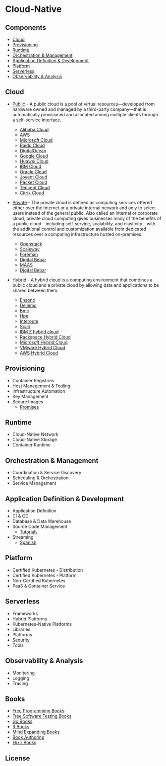 # Cloud-Native

> 
## Components 

- [Cloud](#cloud)
- [Provisioning](#Provisioning)
- [Runtime](#Runtime)
- [Orchestration & Management](#Orchestration&Management)
- [Application Definition & Development](#Application-Definition-Development)
- [Platform](#Platform)
- [Serverless](#Serverless)
- [Observability & Analysis](#Observability&Analysis)

## Cloud

- [Public](https://www.redhat.com/en/topics/cloud-computing/what-is-public-cloud) - A public cloud is a pool of virtual resources—developed from hardware owned and managed by a third-party company—that is automatically provisioned and allocated among multiple clients through a self-service interface.
	- [Alibaba Cloud](https://www.aliyun.com/)
	- [AWS](https://aws.amazon.com)
	- [Microsoft Cloud](https://azure.microsoft.com)
	- [Baidu Cloud](https://cloud.baidu.com/)
	- [DigitalOcean](https://www.digitalocean.com/)
	- [Google Cloud](https://cloud.google.com)	
	- [Huawei Cloud](https://www.huaweicloud.com/)
	- [IBM Cloud](https://www.ibm.com/cloud/)
	- [Oracle Cloud](https://cloud.oracle.com)
	- [Joyent Cloud](https://www.joyent.com/)
	- [Packet Cloud](https://www.packet.net/)
	- [Tencent Cloud](https://cloud.tencent.com)
	- [Citrix Cloud](https://citrix.cloud.com/)

- [Private](https://azure.microsoft.com/en-us/overview/what-is-a-private-cloud/) - The private cloud is defined as computing services offered either over the Internet or a private internal network and only to select users instead of the general public. Also called an internal or corporate cloud, private cloud computing gives businesses many of the benefits of a public cloud - including self-service, scalability, and elasticity - with the additional control and customization available from dedicated resources over a computing infrastructure hosted on-premises.
	- [Openstack](https://www.openstack.org/)
	- [Scaleway](https://www.scaleway.com/)
	- [Foreman](https://www.theforeman.org/)
	- [Digital Bebar](http://rebar.digital/)
	- [MAAS](https://maas.io/)
	- [Digital Bebar](https://cloud.vmware.com/)	
	
- [Hybrid](https://azure.microsoft.com/en-us/overview/what-is-hybrid-cloud-computing/) - A hybrid cloud is a computing environment that combines a public cloud and a private cloud by allowing data and applications to be shared between them.
	- [Ensono](https://www.ensono.com)
	- [Dellemc](https://www.dellemc.com/)
	- [Bmc](https://www.bmc.com)
	- [Hpe](https://www.hpe.com/us/en/solutions/cloud.html)
	- [Interoute](https://www.interoute.com/)
	- [Scalr](https://www.scalr.com/)
	- [IBM Z hybrid cloud](https://www.ibm.com/it-infrastructure/z/capabilities/hybrid-cloud)	
	- [Rackspace Hybrid Cloud](https://www.rackspace.com/cloud/hybrid)	
	- [Microsoft Hybrid Cloud](https://azure.microsoft.com/en-us/overview/hybrid-cloud/)	
	- [VMware Hybrid Cloud](https://cloud.vmware.com/)	
	- [AWS Hybrid Cloud](https://aws.amazon.com/cn/enterprise/hybrid/)						

## Provisioning

- Container Registries
- Host Management & Tooling
- Infrastructure Automation
- Key Management
- Secure Images
	- [Promises](https://github.com/wbinnssmith/awesome-promises)

## Runtime

- Cloud-Native Network
- Cloud-Native Storage
- Container Runtime

## Orchestration & Management

- Coordination & Service Discovery
- Scheduling & Orchestration
- Service Management

## Application Definition & Development

- Application Definition
- CI & CD
- Database & Data Warehouse
- Source Code Management
	- [Tutorials](https://github.com/ujjwalkarn/Machine-Learning-Tutorials)
- Streaming
	- [Spanish](https://github.com/dav009/awesome-spanish-nlp)
	
## Platform

- Certified Kubernetes - Distribution
- Certified Kubernetes - Platform
- Non-Certified Kubernetes
- PaaS & Container Service

## Serverless

- Frameworks
- Hybrid Platforms
- Kubernetes-Native Platforms
- Libraries
- Platforms
- Security
- Tools

## Observability & Analysis

- Monitoring
- Logging
- Tracing

## Books

- [Free Programming Books](https://github.com/EbookFoundation/free-programming-books)
- [Free Software Testing Books](https://github.com/ligurio/awesome-software-quality)
- [Go Books](https://github.com/dariubs/GoBooks)
- [R Books](https://github.com/RomanTsegelskyi/rbooks)
- [Mind Expanding Books](https://github.com/hackerkid/Mind-Expanding-Books)
- [Book Authoring](https://github.com/TalAter/awesome-book-authoring)
- [Elixir Books](https://github.com/sger/ElixirBooks)

## License
